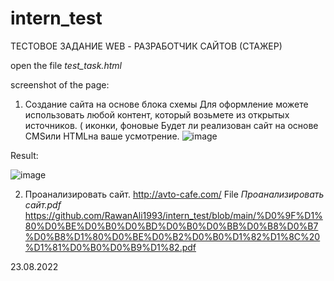 # intern_test

 ТЕСТОВОЕ ЗАДАНИЕ WEB - РАЗРАБОТЧИК САЙТОВ (СТАЖЕР) 
 
 open the file *test_task.html*
 
 screenshot of the page:
 
 


1. Создание сайта на основе блока схемы
Для оформление можете использовать любой контент, который возьмете из открытых источников. ( иконки, фоновые Будет ли реализован сайт на основе CMSили HTMLна ваше усмотрение. 
![image](https://user-images.githubusercontent.com/107950224/186486728-7b4fda47-e091-4e74-aac6-8e06ce86e231.png)

Result:

![image](https://user-images.githubusercontent.com/107950224/186486790-f7d2ef54-91ae-44ef-9bb1-d083bcb5357a.png)


2. Проанализировать сайт. http://avto-cafe.com/
    File *Проанализировать сайт.pdf*
    https://github.com/RawanAli1993/intern_test/blob/main/%D0%9F%D1%80%D0%BE%D0%B0%D0%BD%D0%B0%D0%BB%D0%B8%D0%B7%D0%B8%D1%80%D0%BE%D0%B2%D0%B0%D1%82%D1%8C%20%D1%81%D0%B0%D0%B9%D1%82.pdf
    


 
 23.08.2022

